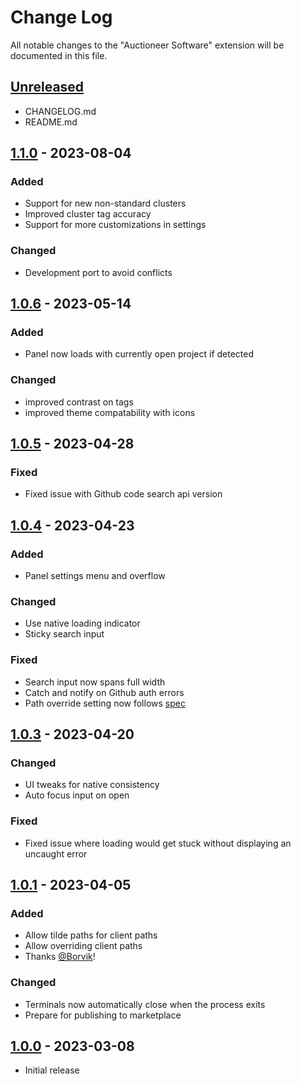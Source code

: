 # Change Log

All notable changes to the "Auctioneer Software" extension will be documented in this file.

## [Unreleased]

- CHANGELOG.md
- README.md

## [1.1.0] - 2023-08-04

### Added

- Support for new non-standard clusters
- Improved cluster tag accuracy
- Support for more customizations in settings

### Changed

- Development port to avoid conflicts

## [1.0.6] - 2023-05-14

### Added

- Panel now loads with currently open project if detected

### Changed

- improved contrast on tags
- improved theme compatability with icons

## [1.0.5] - 2023-04-28

### Fixed

- Fixed issue with Github code search api version

## [1.0.4] - 2023-04-23

### Added

- Panel settings menu and overflow

### Changed

- Use native loading indicator
- Sticky search input

### Fixed

- Search input now spans full width
- Catch and notify on Github auth errors
- Path override setting now follows [spec](https://code.visualstudio.com/api/references/contribution-points#contributes.configuration)

## [1.0.3] - 2023-04-20

### Changed

- UI tweaks for native consistency
- Auto focus input on open

### Fixed

- Fixed issue where loading would get stuck without displaying an uncaught error

## [1.0.1] - 2023-04-05

### Added

- Allow tilde paths for client paths
- Allow overriding client paths
- Thanks [@Borvik](https://github.com/jacobSND/as-vscode/pull/1)!

### Changed

- Terminals now automatically close when the process exits
- Prepare for publishing to marketplace

## [1.0.0] - 2023-03-08

- Initial release

[unreleased]: https://github.com/jacobSND/as-vscode/compare/v1.1.0...HEAD
[1.1.0]: https://github.com/jacobSND/as-vscode/compare/v1.0.6...v1.1.0
[1.0.6]: https://github.com/jacobSND/as-vscode/compare/v1.0.5...v1.0.6
[1.0.5]: https://github.com/jacobSND/as-vscode/compare/v1.0.4...v1.0.5
[1.0.4]: https://github.com/jacobSND/as-vscode/compare/v1.0.3...v1.0.4
[1.0.3]: https://github.com/jacobSND/as-vscode/compare/v1.0.1...v1.0.3
[1.0.1]: https://github.com/jacobSND/as-vscode/compare/1.0.0...v1.0.1
[1.0.0]: https://github.com/jacobSND/as-vscode/releases/tag/1.0.0